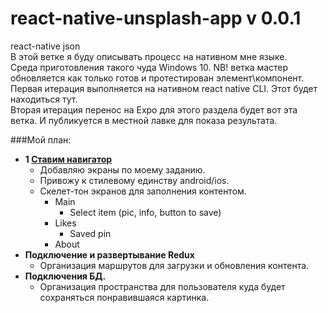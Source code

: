# react-native-unsplash-app v 0.0.1
react-native json<br/>
В этой ветке я буду описывать процесс на нативном мне языке.<br/>
Среда приготовления такого чуда Windows 10.
NB! ветка мастер обновляется как только готов и протестирован элемент\компонент.<br/>
Первая итерация выполняется на нативном react native CLI. Этот будет находиться тут.<br/>
Вторая итерация перенос на Expo для этого раздела будет вот эта ветка. И публикуется в местной лавке для показа результата.

###Мой план:
- **1 [Ставим навигатор](https://reactnavigation.org/docs/getting-started)**
  - Добавляю экраны по моему заданию.
  - Привожу к стилевому единству android/ios.
  - Скелет-тон экранов для заполнения контентом.
    - Main
      - Select item (pic, info, button to save)
    - Likes
      - Saved pin
    - About 
- **Подключение и развертывание Redux**
  - Организация маршрутов для загрузки и обновления контента.
- **Подключения БД.**
  - Организация пространства для пользователя куда будет сохраняться понравившаяся картинка.

